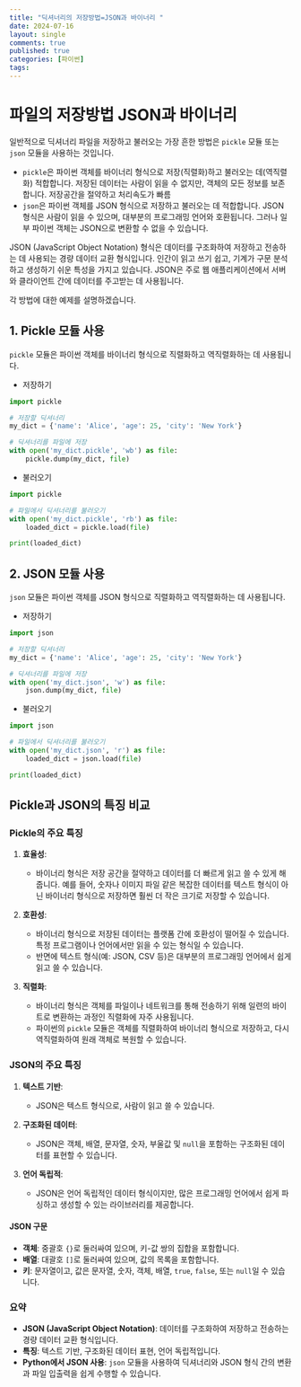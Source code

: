 ```yaml
---
title: "딕셔너리의 저장방법=JSON과 바이너리 "
date: 2024-07-16
layout: single
comments: true
published: true
categories: [파이썬]
tags:
---
```


# 파일의 저장방법 JSON과 바이너리

일반적으로 딕셔너리 파일을 저장하고 불러오는 가장 흔한 방법은 `pickle` 모듈 또는 `json` 모듈을 사용하는 것입니다. 

- `pickle`은 파이썬 객체를 바이너리 형식으로 저장(직렬화)하고 불러오는 데(역직렬화) 적합합니다. 저장된 데이터는 사람이 읽을 수 없지만, 객체의 모든 정보를 보존합니다. 저장공간을 절약하고 처리속도가 빠름
- `json`은 파이썬 객체를 JSON 형식으로 저장하고 불러오는 데 적합합니다. JSON 형식은 사람이 읽을 수 있으며, 대부분의 프로그래밍 언어와 호환됩니다. 그러나 일부 파이썬 객체는 JSON으로 변환할 수 없을 수 있습니다.

JSON (JavaScript Object Notation) 형식은 데이터를 구조화하여 저장하고 전송하는 데 사용되는 경량 데이터 교환 형식입니다. 인간이 읽고 쓰기 쉽고, 기계가 구문 분석하고 생성하기 쉬운 특성을 가지고 있습니다. JSON은 주로 웹 애플리케이션에서 서버와 클라이언트 간에 데이터를 주고받는 데 사용됩니다.


각 방법에 대한 예제를 설명하겠습니다.

## 1. Pickle 모듈 사용

`pickle` 모듈은 파이썬 객체를 바이너리 형식으로 직렬화하고 역직렬화하는 데 사용됩니다.

- 저장하기

```python
import pickle

# 저장할 딕셔너리
my_dict = {'name': 'Alice', 'age': 25, 'city': 'New York'}

# 딕셔너리를 파일에 저장
with open('my_dict.pickle', 'wb') as file:
    pickle.dump(my_dict, file)
```

- 불러오기

```python
import pickle

# 파일에서 딕셔너리를 불러오기
with open('my_dict.pickle', 'rb') as file:
    loaded_dict = pickle.load(file)

print(loaded_dict)
```

## 2. JSON 모듈 사용

`json` 모듈은 파이썬 객체를 JSON 형식으로 직렬화하고 역직렬화하는 데 사용됩니다.

- 저장하기

```python
import json

# 저장할 딕셔너리
my_dict = {'name': 'Alice', 'age': 25, 'city': 'New York'}

# 딕셔너리를 파일에 저장
with open('my_dict.json', 'w') as file:
    json.dump(my_dict, file)
```

- 불러오기

```python
import json

# 파일에서 딕셔너리를 불러오기
with open('my_dict.json', 'r') as file:
    loaded_dict = json.load(file)

print(loaded_dict)
```

## Pickle과 JSON의 특징 비교

### Pickle의 주요 특징

1. **효율성**:
   - 바이너리 형식은 저장 공간을 절약하고 데이터를 더 빠르게 읽고 쓸 수 있게 해줍니다. 예를 들어, 숫자나 이미지 파일 같은 복잡한 데이터를 텍스트 형식이 아닌 바이너리 형식으로 저장하면 훨씬 더 작은 크기로 저장할 수 있습니다.

2. **호환성**:
   - 바이너리 형식으로 저장된 데이터는 플랫폼 간에 호환성이 떨어질 수 있습니다. 특정 프로그램이나 언어에서만 읽을 수 있는 형식일 수 있습니다.
   - 반면에 텍스트 형식(예: JSON, CSV 등)은 대부분의 프로그래밍 언어에서 쉽게 읽고 쓸 수 있습니다.

3. **직렬화**:
   - 바이너리 형식은 객체를 파일이나 네트워크를 통해 전송하기 위해 일련의 바이트로 변환하는 과정인 직렬화에 자주 사용됩니다.
   - 파이썬의 `pickle` 모듈은 객체를 직렬화하여 바이너리 형식으로 저장하고, 다시 역직렬화하여 원래 객체로 복원할 수 있습니다.

### JSON의 주요 특징

1. **텍스트 기반**:
   - JSON은 텍스트 형식으로, 사람이 읽고 쓸 수 있습니다.

2. **구조화된 데이터**:
   - JSON은 객체, 배열, 문자열, 숫자, 부울값 및 `null`을 포함하는 구조화된 데이터를 표현할 수 있습니다.

3. **언어 독립적**:
   - JSON은 언어 독립적인 데이터 형식이지만, 많은 프로그래밍 언어에서 쉽게 파싱하고 생성할 수 있는 라이브러리를 제공합니다.

#### JSON 구문

- **객체**: 중괄호 `{}`로 둘러싸여 있으며, 키-값 쌍의 집합을 포함합니다.
- **배열**: 대괄호 `[]`로 둘러싸여 있으며, 값의 목록을 포함합니다.
- **키**: 문자열이고, 값은 문자열, 숫자, 객체, 배열, `true`, `false`, 또는 `null`일 수 있습니다.

### 요약

- **JSON (JavaScript Object Notation)**: 데이터를 구조화하여 저장하고 전송하는 경량 데이터 교환 형식입니다.
- **특징**: 텍스트 기반, 구조화된 데이터 표현, 언어 독립적입니다.
- **Python에서 JSON 사용**: `json` 모듈을 사용하여 딕셔너리와 JSON 형식 간의 변환과 파일 입출력을 쉽게 수행할 수 있습니다.
